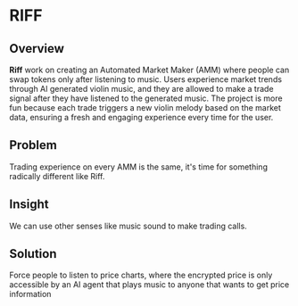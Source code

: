 # RIFF

## Overview
**Riff** work on creating an Automated Market Maker (AMM) where people can swap tokens only after listening to music. Users experience market trends through AI generated violin music, and they are allowed to make a trade signal after they have listened to the generated music. The project is more fun because each trade triggers a new violin melody based on the market data, ensuring a fresh and engaging experience every time for the user.

## Problem
Trading experience on every AMM is the same, it's time for something radically different like Riff.

## Insight
We can use other senses like music sound to make trading calls.

## Solution
Force people to listen to price charts, where the encrypted price is only accessible by an AI agent that plays music to anyone that wants to get price information